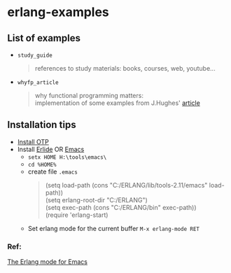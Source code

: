 erlang-examples
=====================================================

List of examples
-----------------------------------------------------
 - `study_guide`
   > references to study materials: books, courses, web, youtube...
 - `whyfp_article`
   > why functional programming matters:  
   > implementation of some examples from J.Hughes' [article][whyfp] 

[whyfp]: http://www.cse.chalmers.se/~rjmh/Papers/whyfp.html


Installation tips
-----------------------------------------------------
 - [Install OTP](<http://www.erlang.org/downloads>)
 - Install [Erlide](<http://erlide.org/>) OR [Emacs](<http://www.gnu.org/software/emacs/download.html#windows>)  
   - `setx HOME H:\tools\emacs\`
   - `cd %HOME%`
   - create file `.emacs`
     >(setq load-path (cons  "C:/ERLANG/lib/tools-2.11/emacs" load-path))  
    (setq erlang-root-dir "C:/ERLANG")  
    (setq exec-path (cons "C:/ERLANG/bin" exec-path))  
    (require 'erlang-start)
   - Set erlang mode for the current buffer `M-x erlang-mode RET`

### Ref:
[The Erlang mode for Emacs](http://erlang.org/doc/apps/tools/erlang_mode_chapter.html)

